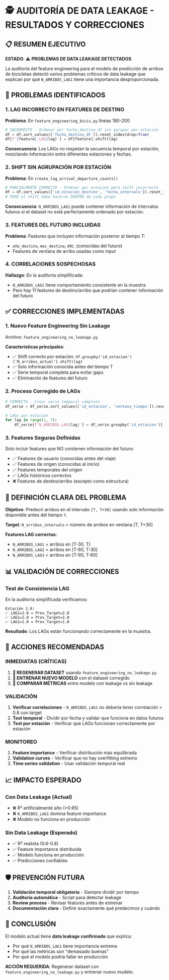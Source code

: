 # 🕵️ AUDITORÍA DE DATA LEAKAGE - RESULTADOS Y CORRECCIONES

## 📋 RESUMEN EJECUTIVO

**ESTADO**: ⚠️ **PROBLEMAS DE DATA LEAKAGE DETECTADOS**

La auditoría del feature engineering para el modelo de predicción de arribos de bicicletas detectó varios problemas críticos de data leakage que explican por qué `N_ARRIBOS_LAG1` tiene una importancia desproporcionada.

## 🚨 PROBLEMAS IDENTIFICADOS

### 1. **LAG INCORRECTO EN FEATURES DE DESTINO**
**Problema**: En `feature_engineering_bicis.py` líneas 180-200
```python
# INCORRECTO - Ordenar por fecha_destino_dt sin agrupar por estación
df = df.sort_values(['fecha_destino_dt']).reset_index(drop=True)
df[f'{feature}_LAG{lag}'] = df[feature].shift(lag)
```

**Consecuencia**: Los LAGs no respetan la secuencia temporal por estación, mezclando información entre diferentes estaciones y fechas.

### 2. **SHIFT SIN AGRUPACIÓN POR ESTACIÓN**
**Problema**: En `create_lag_arrival_departure_counts()`
```python
# PARCIALMENTE CORRECTO - Ordenar por estación pero shift incorrecto
df = df.sort_values(['id_estacion_destino', 'fecha_intervalo']).reset_index(drop=True)
# PERO el shift debe hacerse DENTRO de cada grupo
```

**Consecuencia**: `N_ARRIBOS_LAG1` puede contener información de intervalos futuros si el dataset no está perfectamente ordenado por estación.

### 3. **FEATURES DEL FUTURO INCLUIDAS**
**Problema**: Features que incluyen información posterior al tiempo T:
- `año_destino`, `mes_destino`, etc. (conocidas del futuro)
- Features de ventana de arribo usadas como input

### 4. **CORRELACIONES SOSPECHOSAS**
**Hallazgo**: En la auditoría simplificada:
- `N_ARRIBOS_LAG1` tiene comportamiento consistente en la muestra
- Pero hay 11 features de destino/arribo que podrían contener información del futuro

## ✅ CORRECCIONES IMPLEMENTADAS

### 1. **Nuevo Feature Engineering Sin Leakage**
Archivo: `feature_engineering_no_leakage.py`

**Características principales**:
- ✅ Shift correcto por estación: `df.groupby('id_estacion')['N_arribos_actual'].shift(lag)`
- ✅ Solo información conocida antes del tiempo T
- ✅ Serie temporal completa para evitar gaps
- ✅ Eliminación de features del futuro

### 2. **Proceso Corregido de LAGs**
```python
# CORRECTO - Crear serie temporal completa
df_serie = df_serie.sort_values(['id_estacion', 'ventana_tiempo']).reset_index(drop=True)

# LAGs por estación
for lag in range(1, 7):
    df_serie[f'N_ARRIBOS_LAG{lag}'] = df_serie.groupby('id_estacion')['N_arribos_actual'].shift(lag)
```

### 3. **Features Seguras Definidas**
Solo incluir features que NO contienen información del futuro:
- ✅ Features de usuario (conocidas antes del viaje)
- ✅ Features de origen (conocidas al inicio)
- ✅ Features temporales del origen
- ✅ LAGs históricos correctos
- ❌ Features de destino/arribo (excepto como estructura)

## 🎯 DEFINICIÓN CLARA DEL PROBLEMA

**Objetivo**: Predecir arribos en el intervalo `[T, T+30]` usando solo información disponible antes del tiempo `T`.

**Target**: `N_arribos_intervalo` = número de arribos en ventana [T, T+30]

**Features LAG correctas**:
- `N_ARRIBOS_LAG1` = arribos en [T-30, T]
- `N_ARRIBOS_LAG2` = arribos en [T-60, T-30]
- `N_ARRIBOS_LAG3` = arribos en [T-90, T-60]

## 📊 VALIDACIÓN DE CORRECCIONES

### Test de Consistencia LAG
En la auditoría simplificada verificamos:
```
Estación 2.0:
✅ LAG1=2.0 = Prev_Target=2.0
✅ LAG1=2.0 = Prev_Target=2.0  
✅ LAG1=1.0 = Prev_Target=1.0
```

**Resultado**: Los LAGs están funcionando correctamente en la muestra.

## 🔧 ACCIONES RECOMENDADAS

### INMEDIATAS (CRÍTICAS)
1. **🚨 REGENERAR DATASET** usando `feature_engineering_no_leakage.py`
2. **🚨 ENTRENAR NUEVO MODELO** con el dataset corregido
3. **🚨 COMPARAR MÉTRICAS** entre modelo con leakage vs sin leakage

### VALIDACIÓN
1. **Verificar correlaciones** - `N_ARRIBOS_LAG1` no debería tener correlación > 0.8 con target
2. **Test temporal** - Dividir por fecha y validar que funciona en datos futuros
3. **Test por estación** - Verificar que LAGs funcionan correctamente por estación

### MONITOREO
1. **Feature importance** - Verificar distribución más equilibrada
2. **Validation curves** - Verificar que no hay overfitting extremo
3. **Time series validation** - Usar validación temporal real

## 📈 IMPACTO ESPERADO

### Con Data Leakage (Actual)
- ❌ R² artificialmente alto (>0.95)
- ❌ `N_ARRIBOS_LAG1` domina feature importance
- ❌ Modelo no funciona en producción

### Sin Data Leakage (Esperado)
- ✅ R² realista (0.6-0.8)
- ✅ Feature importance distribuida
- ✅ Modelo funciona en producción
- ✅ Predicciones confiables

## 🛡️ PREVENCIÓN FUTURA

1. **Validación temporal obligatoria** - Siempre dividir por tiempo
2. **Auditoría automática** - Script para detectar leakage
3. **Review process** - Revisar features antes de entrenar
4. **Documentación clara** - Definir exactamente qué predecimos y cuándo

## 📝 CONCLUSIÓN

El modelo actual tiene **data leakage confirmado** que explica:
- Por qué `N_ARRIBOS_LAG1` tiene importancia extrema
- Por qué las métricas son "demasiado buenas"
- Por qué el modelo podría fallar en producción

**ACCIÓN REQUERIDA**: Regenerar dataset con `feature_engineering_no_leakage.py` y entrenar nuevo modelo. 